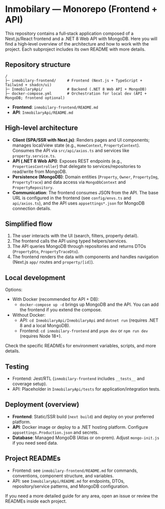 # Inmobilary — Monorepo (Frontend + API)

This repository contains a full‑stack application composed of a Next.js/React frontend and a .NET 8 Web API with MongoDB. Here you will find a high‑level overview of the architecture and how to work with the project. Each subproject includes its own README with more details.

## Repository structure

```
/
├─ inmobilary-frontend/     # Frontend (Next.js + TypeScript + Tailwind + shadcn/ui)
├─ InmobilaryApi/           # Backend (.NET 8 Web API + MongoDB)
├─ docker-compose.yml       # Orchestration for local dev (API + MongoDB; frontend optional)
```

- **Frontend**: `inmobilary-frontend/README.md`
- **API**: `InmobilaryApi/README.md`

## High‑level architecture

- **Client (SPA/SSR with Next.js)**: Renders pages and UI components; manages local/view state (e.g., `HomeContext`, `PropertyContext`). Consumes the API via `src/api/axios.ts` and services like `property.service.ts`.
- **API (.NET 8 Web API)**: Exposes REST endpoints (e.g., `PropertiesController`) that delegate to services/repositories to read/write from MongoDB.
- **Persistence (MongoDB)**: Domain entities (`Property`, `Owner`, `PropertyImg`, `PropertyTrace`) and data access via `MongoDbContext` and `PropertyRepository`.
- **Communication**: The frontend consumes JSON from the API. The base URL is configured in the frontend (see `config/envs.ts` and `api/axios.ts`), and the API uses `appsettings*.json` for MongoDB connection details.

## Simplified flow

1. The user interacts with the UI (search, filters, property detail).
2. The frontend calls the API using typed helpers/services.
3. The API queries MongoDB through repositories and returns DTOs (`PropertyDto`, `PropertyTraceDto`).
4. The frontend renders the data with components and handles navigation (Next.js `app/` routes and `property/[id]`).

## Local development

Options:

- With Docker (recommended for API + DB):
  - `docker-compose up -d` brings up MongoDB and the API. You can add the frontend if you extend the compose.
- Without Docker:
  - API: `cd InmobilaryApi/InmobilaryApi` and `dotnet run` (requires .NET 8 and a local MongoDB).
  - Frontend: `cd inmobilary-frontend` and `pnpm dev` or `npm run dev` (requires Node 18+).

Check the specific READMEs for environment variables, scripts, and more details.

## Testing

- Frontend: Jest/RTL (`inmobilary-frontend` includes `__tests__` and coverage setup).
- API: Placeholder in `InmobilaryApi/tests` for application/integration tests.

## Deployment (overview)

- **Frontend**: Static/SSR build (`next build`) and deploy on your preferred platform.
- **API**: Docker image or deploy to a .NET hosting platform. Configure `appsettings.Production.json` and secrets.
- **Database**: Managed MongoDB (Atlas or on‑prem). Adjust `mongo-init.js` if you need seed data.

## Project READMEs

- Frontend: see `inmobilary-frontend/README.md` for commands, conventions, component structure, and variables.
- API: see `InmobilaryApi/README.md` for endpoints, DTOs, repository/service patterns, and MongoDB configuration.

If you need a more detailed guide for any area, open an issue or review the READMEs inside each project.
